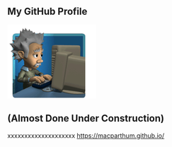 ## My GitHub Profile
![Einstien](images/einstien.gif)
## (Almost Done Under Construction)


xxxxxxxxxxxxxxxxxxxx
https://macparthum.github.io/



